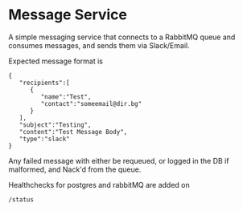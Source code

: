 # Message Service

A simple messaging service that connects to a RabbitMQ queue and consumes messages, and sends them via Slack/Email.

Expected message format is

```
{
   "recipients":[
      {
         "name":"Test",
         "contact":"someemail@dir.bg"
      }
   ],
   "subject":"Testing",
   "content":"Test Message Body",
   "type":"slack"
}
```
Any failed message with either be requeued, or logged in the DB if malformed, and Nack'd from the queue.

Healthchecks for postgres and rabbitMQ are added on
```
/status
```
